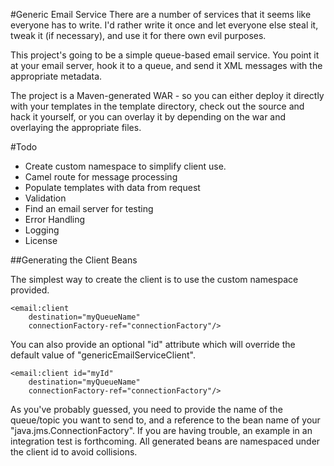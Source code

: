 #Generic Email Service
There are a number of services that it seems like everyone has to write. I'd rather write it once and let everyone else steal it, tweak it (if necessary), and use it for there own evil purposes.

This project's going to be a simple queue-based email service. You point it at your email server, hook it to a queue, and send it XML messages with the appropriate metadata.

The project is a Maven-generated WAR - so you can either deploy it directly with your templates in the template directory, check out the source and hack it yourself, or you can overlay it by depending on the war and overlaying the appropriate files.

#Todo
 - Create custom namespace to simplify client use.
 - Camel route for message processing
 - Populate templates with data from request
 - Validation
 - Find an email server for testing
 - Error Handling
 - Logging
 - License

##Generating the Client Beans

The simplest way to create the client is to use the custom namespace provided.

    <email:client
        destination="myQueueName"
        connectionFactory-ref="connectionFactory"/>

You can also provide an optional "id" attribute which will override the default value of "genericEmailServiceClient".

    <email:client id="myId"
        destination="myQueueName"
        connectionFactory-ref="connectionFactory"/>

As you've probably guessed, you need to provide the name of the queue/topic you want to send to, and a reference to the bean name of your "java.jms.ConnectionFactory". If you are having trouble, an example in an integration test is forthcoming. All generated beans are namespaced under the client id to avoid collisions.


